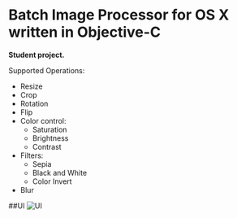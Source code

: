 # Batch Image Processor for OS X written in Objective-C

**Student project.**

Supported Operations: 
- Resize
- Crop
- Rotation
- Flip
- Color control:
    - Saturation
    - Brightness
    - Contrast
- Filters:
    - Sepia
    - Black and White
    - Color Invert
- Blur

##UI
![UI](https://cloud.githubusercontent.com/assets/666055/6658609/d946e258-cb7f-11e4-9c0f-e63a50fcd560.png)
